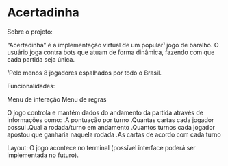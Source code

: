 # Acertadinha

Sobre o projeto:

“Acertadinha” é a implementação virtual de um popular¹ jogo de baralho. O usuário joga 
contra bots que atuam de forma dinâmica, fazendo com que cada partida seja única.

¹Pelo menos 8 jogadores espalhados por todo o Brasil.

Funcionalidades: 

Menu de interação
Menu de regras

O jogo controla e mantém dados do andamento da partida através de informações como:
	.A pontuação por turno
	.Quantas cartas cada jogador possui
	.Qual a rodada/turno em andamento
	.Quantos turnos cada jogador apostou que ganharia naquela rodada
	.As cartas de acordo com cada turno
 	

Layout: 
O jogo acontece no terminal (possível interface poderá ser implementada no futuro).
